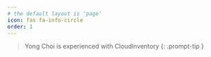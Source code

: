 ```yaml
---
# the default layout is 'page'
icon: fas fa-info-circle
order: 1
---
```



> Yong Choi is experienced with CloudInventory
{: .prompt-tip }
